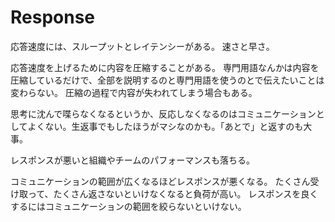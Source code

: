# Response

応答速度には、スループットとレイテンシーがある。
速さと早さ。

応答速度を上げるために内容を圧縮することがある。
専門用語なんかは内容を圧縮しているだけで、全部を説明するのと専門用語を使うのとで伝えたいことは変わらない。
圧縮の過程で内容が失われてしまう場合もある。

思考に沈んで喋らなくなるというか、反応しなくなるのはコミュニケーションとしてよくない。生返事でもしたほうがマシなのかも。「あとで」と返すのも大事。

レスポンスが悪いと組織やチームのパフォーマンスも落ちる。

コミュニケーションの範囲が広くなるほどレスポンスが悪くなる。
たくさん受け取って、たくさん返さないといけなくなると負荷が高い。
レスポンスを良くするにはコミュニケーションの範囲を絞らないといけない。
